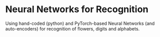 # Neural Networks for Recognition
 Using hand-coded (python) and PyTorch-based Neural Networks (and auto-encoders) for recognition of flowers, digits and alphabets.
